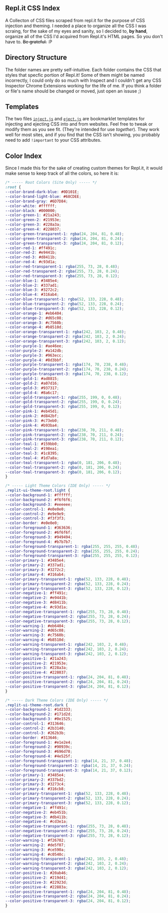 ## Repl.it CSS Index

A Collecton of CSS files scraped from repl.it for the purpose of CSS injection and theming. I needed a place to organize all the CSS I was scraing, for the sake of my eyes and sanity, so I decided to, **by hand**, organize all of the CSS I'd acquired from Repl.it's HTML pages. So you don't have to. ~~Be grateful.~~ :P

## Directory Structure

The folder names are pretty self-intuitive. Each folder contains the CSS that styles that specfic portion of Repl.it! Some of them might be named incorrectly, I could only do so much with Inspect and I couldn't get any CSS Inspector Chrome Extensions working for the life of me.  If you think a folder or file's name should be changed or moved, just open an issuse ;)


## Templates

The two files [`inject.js`](https://github.com/IreTheKID/Repl.it-CSS-Index/blob/master/templates/inject.js) and [`eject.js`](https://github.com/IreTheKID/Repl.it-CSS-Index/blob/master/templates/eject.js) are bookmarklet templates for injecting and ejecting CSS into and from websites. Feel free to tweak or modify them as you see fit. (They're intended for use *together*). They work well for most sites, and if you find that the CSS isn't showing, you probably need to add `!important` to your CSS attributes.

## Color Index

Since I made this for the sake of creating custom themes for Repl.it, it would make sense to keep track of all the colors, so here it is:

```css
/* ----- Root Colors (Site Only) ----- */
:root {
--color-brand-dark-blue: #0D101E;
--color-brand-light-blue: #68CDEE;
--color-brand-gray: #6D7D84;
--color-white: #ffffff;
--color-black: #000000;
--color-green-1: #21a243;
--color-green-2: #21953e;
--color-green-3: #228a3a;
--color-green-4: #228037;
--color-green-transparent-1: rgba(24, 204, 81, 0.48);
--color-green-transparent-2: rgba(24, 204, 81, 0.24);
--color-green-transparent-3: rgba(24, 204, 81, 0.12);
--color-red-1: #ff491c;
--color-red-2: #e9441b;
--color-red-3: #d8411b;
--color-red-4: #c93d1a;
--color-red-transparent-1: rgba(255, 73, 28, 0.48);
--color-red-transparent-2: rgba(255, 73, 28, 0.24);
--color-red-transparent-3: rgba(255, 73, 28, 0.12);
--color-blue-1: #3485e4;
--color-blue-2: #337ad1;
--color-blue-3: #3272c2;
--color-blue-4: #316ab4;
--color-blue-transparent-1: rgba(52, 133, 228, 0.48);
--color-blue-transparent-2: rgba(52, 133, 228, 0.24);
--color-blue-transparent-3: rgba(52, 133, 228, 0.12);
--color-orange-1: #eb6404;
--color-orange-2: #d65c08;
--color-orange-3: #c7560b;
--color-orange-4: #b8510d;
--color-orange-transparent-1: rgba(242, 103, 2, 0.48);
--color-orange-transparent-2: rgba(242, 103, 2, 0.24);
--color-orange-transparent-3: rgba(242, 103, 2, 0.12);
--color-purple-1: #ae46ee;
--color-purple-2: #a142db;
--color-purple-3: #963ecc;
--color-purple-4: #8d3bbf;
--color-purple-transparent-1: rgba(174, 70, 238, 0.48);
--color-purple-transparent-2: rgba(174, 70, 238, 0.24);
--color-purple-transparent-3: rgba(174, 70, 238, 0.12);
--color-gold-1: #ad8815;
--color-gold-2: #a07d16;
--color-gold-3: #937317;
--color-gold-4: #8a6c17;
--color-gold-transparent-1: rgba(255, 199, 0, 0.48);
--color-gold-transparent-2: rgba(255, 199, 0, 0.24);
--color-gold-transparent-3: rgba(255, 199, 0, 0.12);
--color-pink-1: #eb45d1;
--color-pink-2: #d842bf;
--color-pink-3: #c73eb0;
--color-pink-4: #b93ba4;
--color-pink-transparent-1: rgba(238, 70, 211, 0.48);
--color-pink-transparent-2: rgba(238, 70, 211, 0.24);
--color-pink-transparent-3: rgba(238, 70, 211, 0.12);
--color-teal-1: #159bb0;
--color-teal-2: #198ea1;
--color-teal-3: #1c8395;
--color-teal-4: #1d7a8a;
--color-teal-transparent-1: rgba(0, 181, 206, 0.48);
--color-teal-transparent-2: rgba(0, 181, 206, 0.24);
--color-teal-transparent-3: rgba(0, 181, 206, 0.12);
}

/* ----- Light Theme Colors (IDE Only) ----- */
.replit-ui-theme-root.light {
--color-background-1: #ffffff;
--color-background-2: #f6f6f6;
--color-background-3: #eeeeee;
--color-control-1: #e0e0e0;
--color-control-2: #e9e9e9;
--color-control-3: #f3f3f3;
--color-border: #e0e0e0;
--color-foreground-1: #363636;
--color-foreground-2: #6f6f6f;
--color-foreground-3: #949494;
--color-foreground-4: #b7b7b7;
--color-foreground-transparent-1: rgba(255, 255, 255, 0.48);
--color-foreground-transparent-2: rgba(255, 255, 255, 0.24);
--color-foreground-transparent-3: rgba(255, 255, 255, 0.12);
--color-primary-1: #3485e4;
--color-primary-2: #337ad1;
--color-primary-3: #3272c2;
--color-primary-4: #316ab4;
--color-primary-transparent-1: rgba(52, 133, 228, 0.48);
--color-primary-transparent-2: rgba(52, 133, 228, 0.24);
--color-primary-transparent-3: rgba(52, 133, 228, 0.12);
--color-negative-1: #ff491c;
--color-negative-2: #e9441b;
--color-negative-3: #d8411b;
--color-negative-4: #c93d1a;
--color-negative-transparent-1: rgba(255, 73, 28, 0.48);
--color-negative-transparent-2: rgba(255, 73, 28, 0.24);
--color-negative-transparent-3: rgba(255, 73, 28, 0.12);
--color-warning-1: #eb6404;
--color-warning-2: #d65c08;
--color-warning-3: #c7560b;
--color-warning-4: #b8510d;
--color-warning-transparent-1: rgba(242, 103, 2, 0.48);
--color-warning-transparent-2: rgba(242, 103, 2, 0.24);
--color-warning-transparent-3: rgba(242, 103, 2, 0.12);
--color-positive-1: #21a243;
--color-positive-2: #21953e;
--color-positive-3: #228a3a;
--color-positive-4: #228037;
--color-positive-transparent-1: rgba(24, 204, 81, 0.48);
--color-positive-transparent-2: rgba(24, 204, 81, 0.24);
--color-positive-transparent-3: rgba(24, 204, 81, 0.12);
}

/* ----- Dark Theme Colors (IDE Only) ----- */
.replit-ui-theme-root.dark {
--color-background-1: #1d2333;
--color-background-2: #171d2d;
--color-background-3: #0e1525;
--color-control-1: #313646;
--color-control-2: #2b3140;
--color-control-3: #262b3b;
--color-border: #313646;
--color-foreground-1: #e1e2e4;
--color-foreground-2: #90939c;
--color-foreground-3: #696d78;
--color-foreground-4: #4e525f;
--color-foreground-transparent-1: rgba(14, 21, 37, 0.48);
--color-foreground-transparent-2: rgba(14, 21, 37, 0.24);
--color-foreground-transparent-3: rgba(14, 21, 37, 0.12);
--color-primary-1: #3485e4;
--color-primary-2: #337bd2;
--color-primary-3: #3273c4;
--color-primary-4: #316cb8;
--color-primary-transparent-1: rgba(52, 133, 228, 0.48);
--color-primary-transparent-2: rgba(52, 133, 228, 0.24);
--color-primary-transparent-3: rgba(52, 133, 228, 0.12);
--color-negative-1: #ff491c;
--color-negative-2: #eb451b;
--color-negative-3: #db411b;
--color-negative-4: #cd3e1a;
--color-negative-transparent-1: rgba(255, 73, 28, 0.48);
--color-negative-transparent-2: rgba(255, 73, 28, 0.24);
--color-negative-transparent-3: rgba(255, 73, 28, 0.12);
--color-warning-1: #f26702;
--color-warning-2: #de5f07;
--color-warning-3: #ce590a;
--color-warning-4: #c0540c;
--color-warning-transparent-1: rgba(242, 103, 2, 0.48);
--color-warning-transparent-2: rgba(242, 103, 2, 0.24);
--color-warning-transparent-3: rgba(242, 103, 2, 0.12);
--color-positive-1: #20ab46;
--color-positive-2: #219d41;
--color-positive-3: #22923d;
--color-positive-4: #22883a;
--color-positive-transparent-1: rgba(24, 204, 81, 0.48);
--color-positive-transparent-2: rgba(24, 204, 81, 0.24);
--color-positive-transparent-3: rgba(24, 204, 81, 0.12);
}
```
